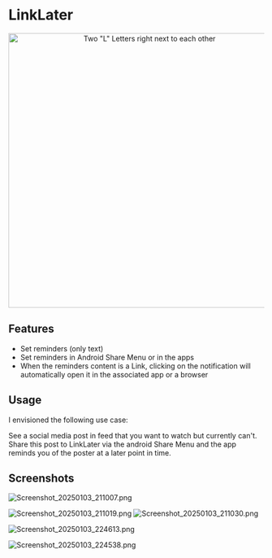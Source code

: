 # LinkLater
<p align="center">
  <img alt="Two &quot;L&quot; Letters right next to each other" height="540" src="app/src/main/res/mipmap/link.png" title="LinkLater Logo" width="540"/>
</p>


## Features

- Set reminders (only text)
- Set reminders in Android Share Menu or in the apps
- When the reminders content is a Link, clicking on the notification will automatically open it in the associated app or
  a browser

## Usage

I envisioned the following use case:

See a social media post in feed that you want to watch but currently can't. Share this post to LinkLater via the android
Share Menu and the app reminds you of the poster at a later point in time.

## Screenshots

![Screenshot_20250103_211007.png](Screenshots/Screenshot_20250103_211007.png)

![Screenshot_20250103_211019.png](Screenshots/Screenshot_20250103_211019.png)
![Screenshot_20250103_211030.png](Screenshots/Screenshot_20250103_211030.png)

![Screenshot_20250103_224613.png](Screenshots/Screenshot_20250103_224613.png)

![Screenshot_20250103_224538.png](Screenshots/Screenshot_20250103_224538.png)
